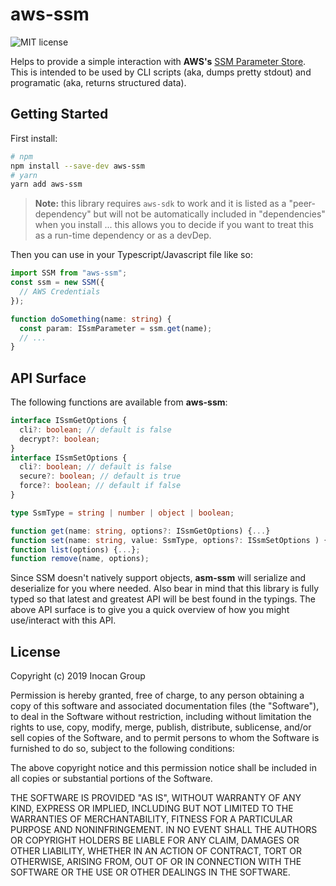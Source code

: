 # aws-ssm

![MIT license](https://img.shields.io/apm/l/:aws-ssm.svg)

Helps to provide a simple interaction with **AWS's**
[SSM Parameter Store](https://docs.aws.amazon.com/AWSJavaScriptSDK/latest/AWS/SSM.html#getParameter-property).
This is intended to be used by CLI scripts (aka, dumps pretty stdout) and programatic
(aka, returns structured data).

## Getting Started

First install:

```sh
# npm
npm install --save-dev aws-ssm
# yarn
yarn add aws-ssm
```

> **Note:** this library requires `aws-sdk` to work and it is listed as a
> "peer-dependency" but will not be automatically included in "dependencies" when you
> install ... this allows you to decide if you want to treat this as a run-time dependency
> or as a devDep.

Then you can use in your Typescript/Javascript file like so:

```typescript
import SSM from "aws-ssm";
const ssm = new SSM({
  // AWS Credentials
});

function doSomething(name: string) {
  const param: ISsmParameter = ssm.get(name);
  // ...
}
```

## API Surface

The following functions are available from **aws-ssm**:

```typescript
interface ISsmGetOptions {
  cli?: boolean; // default is false
  decrypt?: boolean;
}
interface ISsmSetOptions {
  cli?: boolean; // default is false
  secure?: boolean; // default is true
  force?: boolean; // default if false
}

type SsmType = string | number | object | boolean;

function get(name: string, options?: ISsmGetOptions) {...}
function set(name: string, value: SsmType, options?: ISsmSetOptions ) {...};
function list(options) {...};
function remove(name, options);
```

Since SSM doesn't natively support objects, **asm-ssm** will serialize and deserialize for
you where needed. Also bear in mind that this library is fully typed so that latest and
greatest API will be best found in the typings. The above API surface is to give you a
quick overview of how you might use/interact with this API.

## License

Copyright (c) 2019 Inocan Group

Permission is hereby granted, free of charge, to any person obtaining a copy of this
software and associated documentation files (the "Software"), to deal in the Software
without restriction, including without limitation the rights to use, copy, modify, merge,
publish, distribute, sublicense, and/or sell copies of the Software, and to permit persons
to whom the Software is furnished to do so, subject to the following conditions:

The above copyright notice and this permission notice shall be included in all copies or
substantial portions of the Software.

THE SOFTWARE IS PROVIDED "AS IS", WITHOUT WARRANTY OF ANY KIND, EXPRESS OR IMPLIED,
INCLUDING BUT NOT LIMITED TO THE WARRANTIES OF MERCHANTABILITY, FITNESS FOR A PARTICULAR
PURPOSE AND NONINFRINGEMENT. IN NO EVENT SHALL THE AUTHORS OR COPYRIGHT HOLDERS BE LIABLE
FOR ANY CLAIM, DAMAGES OR OTHER LIABILITY, WHETHER IN AN ACTION OF CONTRACT, TORT OR
OTHERWISE, ARISING FROM, OUT OF OR IN CONNECTION WITH THE SOFTWARE OR THE USE OR OTHER
DEALINGS IN THE SOFTWARE.
